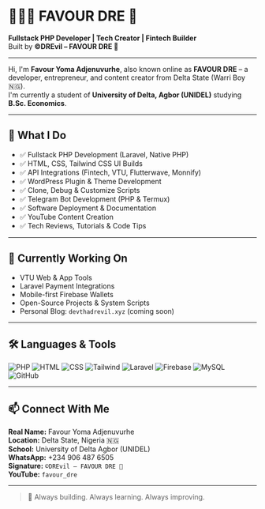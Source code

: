 # 👨🏽‍💻 FAVOUR DRE 🧸

**Fullstack PHP Developer | Tech Creator | Fintech Builder**  
Built by **©DREvil – FAVOUR DRE 🧸**

---

Hi, I'm **Favour Yoma Adjenuvurhe**, also known online as **FAVOUR DRE** – a developer, entrepreneur, and content creator from Delta State (Warri Boy 🇳🇬).  
I'm currently a student of **University of Delta, Agbor (UNIDEL)** studying **B.Sc. Economics**.

---

## 🔧 What I Do
- ✅ Fullstack PHP Development (Laravel, Native PHP)
- ✅ HTML, CSS, Tailwind CSS UI Builds
- ✅ API Integrations (Fintech, VTU, Flutterwave, Monnify)
- ✅ WordPress Plugin & Theme Development
- ✅ Clone, Debug & Customize Scripts
- ✅ Telegram Bot Development (PHP & Termux)
- ✅ Software Deployment & Documentation
- ✅ YouTube Content Creation
- ✅ Tech Reviews, Tutorials & Code Tips

---

## 🚀 Currently Working On
- VTU Web & App Tools
- Laravel Payment Integrations
- Mobile-first Firebase Wallets
- Open-Source Projects & System Scripts
- Personal Blog: `devthadrevil.xyz` (coming soon)

---

## 🛠 Languages & Tools
![PHP](https://img.shields.io/badge/-PHP-777BB4?style=flat&logo=php&logoColor=white)
![HTML](https://img.shields.io/badge/-HTML5-E34F26?style=flat&logo=html5&logoColor=white)
![CSS](https://img.shields.io/badge/-CSS3-1572B6?style=flat&logo=css3)
![Tailwind](https://img.shields.io/badge/-TailwindCSS-38B2AC?style=flat&logo=tailwind-css&logoColor=white)
![Laravel](https://img.shields.io/badge/-Laravel-F55247?style=flat&logo=laravel&logoColor=white)
![Firebase](https://img.shields.io/badge/-Firebase-FFCA28?style=flat&logo=firebase)
![MySQL](https://img.shields.io/badge/-MySQL-4479A1?style=flat&logo=mysql&logoColor=white)
![GitHub](https://img.shields.io/badge/-GitHub-181717?style=flat&logo=github)

---

## 📫 Connect With Me
**Real Name:** Favour Yoma Adjenuvurhe  
**Location:** Delta State, Nigeria 🇳🇬  
**School:** University of Delta Agbor (UNIDEL)  
**WhatsApp:** +234 906 487 6505  
**Signature:** `©DREvil – FAVOUR DRE 🧸`  
**YouTube:** `favour_dre`

---

> 🚧 Always building. Always learning. Always improving.
